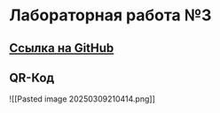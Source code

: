 # Лабораторная работа №3
## [Cсылка на GitHub](https://github.com/RNSDX/study_programming/blob/db07618bf26cc2994e15e5adf316cf8792812594/lab_2/lab_2_Sudarchikov_Yan_IVT2_gr2_subgr3.pdf)
## QR-Код
![[Pasted image 20250309210414.png]]